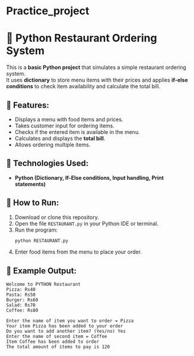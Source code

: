 # Practice_project

# 🍴 Python Restaurant Ordering System

This is a **basic Python project** that simulates a simple restaurant ordering system.  
It uses **dictionary** to store menu items with their prices and applies **if-else conditions** to check item availability and calculate the total bill.

## 🔹 Features:
- Displays a menu with food items and prices.  
- Takes customer input for ordering items.  
- Checks if the entered item is available in the menu.  
- Calculates and displays the **total bill**.  
- Allows ordering multiple items.  

## 🔹 Technologies Used:
- **Python (Dictionary, If-Else conditions, Input handling, Print statements)**  

## 🔹 How to Run:
1. Download or clone this repository.  
2. Open the file `RESTAURANT.py` in your Python IDE or terminal.  
3. Run the program:  
   ```bash
   python RESTAURANT.py
   ```
4. Enter food items from the menu to place your order.  

## 🔹 Example Output:
```
Welcome to PYTHON Restaurant
Pizza: Rs40
Pasta: Rs50
Burger: Rs60
Salad: Rs70
Coffee: Rs80

Enter the name of item you want to order = Pizza
Your item Pizza has been added to your order
Do you want to add another item? (Yes/no) Yes
Enter the name of second item = Coffee
Item Coffee has been added to order
The total amount of items to pay is 120
```
